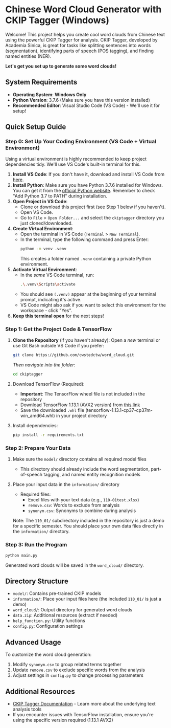 # Chinese Word Cloud Generator with CKIP Tagger (Windows)

Welcome! This project helps you create cool word clouds from Chinese text using the powerful CKIP Tagger for analysis. CKIP Tagger, developed by Academia Sinica, is great for tasks like splitting sentences into words (segmentation), identifying parts of speech (POS tagging), and finding named entities (NER).

**Let's get you set up to generate some word clouds!**

## System Requirements

*   **Operating System**: **Windows Only**
*   **Python Version**: 3.7.6 (Make sure you have this version installed)
*   **Recommended Editor**: Visual Studio Code (VS Code) - We'll use it for setup!

## Quick Setup Guide

### Step 0: Set Up Your Coding Environment (VS Code + Virtual Environment)

Using a virtual environment is highly recommended to keep project dependencies tidy. We'll use VS Code's built-in terminal for this.

1.  **Install VS Code**: If you don't have it, download and install VS Code from [here](https://code.visualstudio.com/).
2.  **Install Python**: Make sure you have Python 3.7.6 installed for Windows. You can get it from the [official Python website](https://www.python.org/downloads/release/python-376/). Remember to check "Add Python 3.7 to PATH" during installation.
3.  **Open Project in VS Code**:
    *   Clone or download this project first (see Step 1 below if you haven't).
    *   Open VS Code.
    *   Go to `File` > `Open Folder...` and select the `ckiptagger` directory you just cloned/downloaded.
4.  **Create Virtual Environment**:
    *   Open the terminal in VS Code (`Terminal` > `New Terminal`).
    *   In the terminal, type the following command and press Enter:
        ```bash
        python -m venv .venv
        ```
        This creates a folder named `.venv` containing a private Python environment.
5.  **Activate Virtual Environment**:
    *   In the *same* VS Code terminal, run:
        ```bash
        .\.venv\Scripts\activate
        ```
    *   You should see `(.venv)` appear at the beginning of your terminal prompt, indicating it's active.
    *   VS Code might also ask if you want to select this environment for the workspace - click "Yes".
6.  **Keep this terminal open** for the next steps!

### Step 1: Get the Project Code & TensorFlow

1.  **Clone the Repository** (if you haven't already): Open a *new* terminal or use Git Bash outside VS Code if you prefer:
    ```bash
    git clone https://github.com/cwstedctw/word_cloud.git
    ```
    *Then navigate into the folder:*
    ```bash
    cd ckiptagger
    ```

2. Download TensorFlow (Required):
   - **Important**: The TensorFlow wheel file is not included in the repository
   - Download TensorFlow 1.13.1 (AVX2 version) from [this link](https://github.com/fo40225/tensorflow-windows-wheel/tree/master/1.13.1/py37/CPU/avx2)
   - Save the downloaded `.whl` file (tensorflow-1.13.1-cp37-cp37m-win_amd64.whl) in your project directory

3. Install dependencies:
   ```bash
   pip install -r requirements.txt
   ```

### Step 2: Prepare Your Data

1. Make sure the `model/` directory contains all required model files
   - This directory should already include the word segmentation, part-of-speech tagging, and named entity recognition models

2. Place your input data in the `information/` directory
   - Required files:
     - Excel files with your text data (e.g., `110-01test.xlsx`)
     - `remove.csv`: Words to exclude from analysis
     - `synonym.csv`: Synonyms to combine during analysis
   
   Note: The `110_01/` subdirectory included in the repository is just a demo for a specific semester. You should place your own data files directly in the `information/` directory.

### Step 3: Run the Program

```bash
python main.py
```

Generated word clouds will be saved in the `word_cloud/` directory.

## Directory Structure

- `model/`: Contains pre-trained CKIP models
- `information/`: Place your input files here (the included `110_01/` is just a demo)
- `word_cloud/`: Output directory for generated word clouds
- `data.zip`: Additional resources (extract if needed)
- `help_function.py`: Utility functions
- `config.py`: Configuration settings

## Advanced Usage

To customize the word cloud generation:
1. Modify `synonym.csv` to group related terms together
2. Update `remove.csv` to exclude specific words from the analysis
3. Adjust settings in `config.py` to change processing parameters

## Additional Resources

- [CKIP Tagger Documentation](https://github.com/ckiplab/ckiptagger) - Learn more about the underlying text analysis tools
- If you encounter issues with TensorFlow installation, ensure you're using the specific version required (1.13.1 AVX2)

